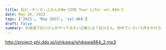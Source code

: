 ```yaml
---
title: 石川・ホンマ・ぶるんのBe-SIDE Your Life! vol.884-2
date: May 26, 2023
tags: ['2023', 'May 2023', 'vol.884']
draft: false
summary: 北海道で石川さんがやってみたい企画とは？石川さん、街中でいろいろ声をかけられてしまうそうです…
---
```


http://project-phi.ddo.jp/ishikawa/ishikawa884_2.mp3